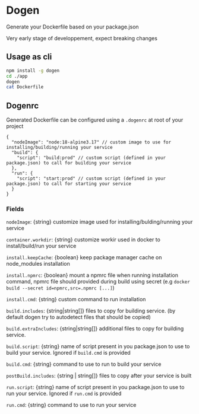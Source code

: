 # Dogen

Generate your Dockerfile based on your package.json

Very early stage of developpement, expect breaking changes

## Usage as cli

```bash
npm install -g dogen
cd ./app
dogen
cat Dockerfile
```

## Dogenrc

Generated Dockerfile can be configured using a `.dogenrc` at root of your project

```jsonc
{
  "nodeImage": "node:18-alpine3.17" // custom image to use for installing/building/running your service
  "build": {
    "script": "build:prod" // custom script (defined in your package.json) to call for building your service
  },
  "run": {
    "script": "start:prod" // custom script (defined in your package.json) to call for starting your service
  }
}
```

### Fields

`nodeImage`: {string} customize image used for installing/bulding/running your service

`container.workdir`: {string} customize workir used in docker to install/build/run your service

`install.keepCache`: {boolean} keep package manager cache on node_modules installation

`install.npmrc`: {boolean} mount a npmrc file when running installation command, npmrc file should provided during build using secret (e.g `docker build --secret id=npmrc,src=.npmrc [...]`)

`install.cmd`: {string} custom command to run installation

`build.includes`: {string|string[]} files to copy for building service. (by default dogen try to autodetect files that should be copied)

`build.extraIncludes`: {string|string[]} additional files to copy for building service.

`build.script`: {string} name of script present in you package.json to use to build your service. Ignored if `build.cmd` is provided

`build.cmd`: {string} command to use to run to build your service

`postBuild.includes`: {string | string[]} files to copy after your service is built

`run.script`: {string} name of script present in you package.json to use to run your service. Ignored if `run.cmd` is provided

`run.cmd`: {string} command to use to run your service
